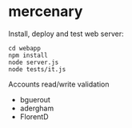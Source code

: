 mercenary
=========

Install, deploy and test web server:

```
cd webapp
npm install
node server.js
node tests/it.js
```

Accounts read/write validation

- bguerout
- adergham
- FlorentD

